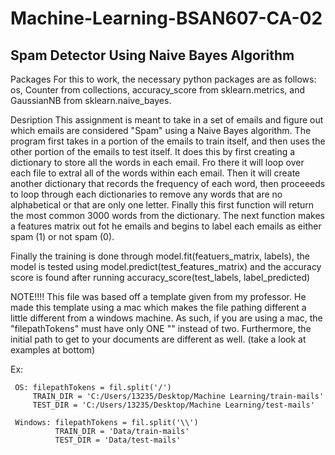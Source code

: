 # Machine-Learning-BSAN607-CA-02

## Spam Detector Using Naive Bayes Algorithm

Packages 
For this to work, the necessary python packages are as follows: os, Counter from collections, accuracy_score from sklearn.metrics, and GaussianNB from sklearn.naive_bayes.

Desription
This assignment is meant to take in a set of emails and figure out which emails are considered "Spam" using a Naive Bayes algorithm. The program first takes in a portion of the emails to train itself, and then uses the other portion of the emails to test itself. It does this by first creating a dictionary to store all the words in each email. Fro there it will loop over each file to extral all of the words within each email. Then it will create another dictionary that records the frequency of each word, then proceeeds to loop through each dictionaries to remove any words that are no alphabetical or that are only one letter. Finally this first function will return the most common 3000 words from the dictionary. The next function makes a features matrix out fot he emails and begins to label each emails as either spam (1) or not spam (0). 

Finally the training is done through model.fit(featuers_matrix, labels), the model is tested using model.predict(test_features_matrix) and the accuracy score is found after running accuracy_score(test_labels, label_predicted)

NOTE!!!!
This file was based off a template given from my professor. He made this template using a mac which makes the file pathing different a little different from a windows machine. As such, if you are using a mac, the "filepathTokens" must have only ONE "\" instead of two. Furthermore, the initial path to get to your documents are different as well. (take a look at examples at bottom)

Ex:  

     OS: filepathTokens = fil.split('/') 
         TRAIN_DIR = 'C:/Users/13235/Desktop/Machine Learning/train-mails'
         TEST_DIR = 'C:/Users/13235/Desktop/Machine Learning/test-mails'
         
     Windows: filepathTokens = fil.split('\\')
              TRAIN_DIR = 'Data/train-mails'
              TEST_DIR = 'Data/test-mails'
